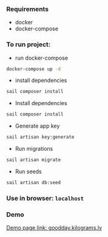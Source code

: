 ### Requirements
- docker
- docker-compose

### To run project:

- run docker-compose
```bash
docker-compose up -d
```

- install dependencies
```bash
sail composer install
```

- Install dependencies
```bash
sail composer install
```

- Generate app key
```bash
sail artisan key:generate
```

- Run migrations
```bash
sail artisan migrate
```

- Run seeds
```bash
sail artisan db:seed
```

### Use in browser: `localhost`

### Demo 
[Demo page link: goodday.kilograms.lv](https://goodday.kilograms.lv)
